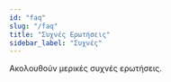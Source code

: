 ```yaml
---
id: "faq"
slug: "/faq"
title: "Συχνές Ερωτήσεις"
sidebar_label: "Συχνές"
---
```


Ακολουθούν μερικές συχνές ερωτήσεις.
